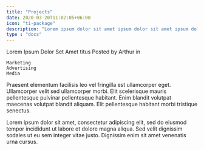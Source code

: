```yaml
---
title: "Projects"
date: 2020-03-20T11:02:05+06:00
icon: "ti-package"
description: "Lorem ipsum dolor sit amet ipsum dolor sit amet ipsum dolor sit amet"
type : "docs"
---
```


Lorem Ipsum Dolor Set Amet titus
Posted by Arthur in

    Marketing
    Advertising
    Media

Praesent elementum facilisis leo vel fringilla est ullamcorper eget. Ullamcorper velit sed ullamcorper morbi. Elit scelerisque mauris pellentesque pulvinar pellentesque habitant. Enim blandit volutpat maecenas volutpat blandit aliquam. Elit pellentesque habitant morbi tristique senectus.

Lorem ipsum dolor sit amet, consectetur adipiscing elit, sed do eiusmod tempor incididunt ut labore et dolore magna aliqua. Sed velit dignissim sodales ut eu sem integer vitae justo. Dignissim enim sit amet venenatis urna cursus. 